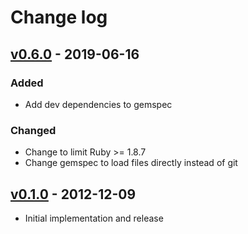 # Change log

## [v0.6.0] - 2019-06-16

### Added
* Add dev dependencies to gemspec

### Changed
* Change to limit Ruby >= 1.8.7
* Change gemspec to load files directly instead of git

## [v0.1.0] - 2012-12-09

* Initial implementation and release

[v0.6.0]: https://github.com/piotrmurach/equatable/compare/v0.5.0...v0.6.0
[v0.5.0]: https://github.com/piotrmurach/equatable/compare/v0.4.0...v0.5.0
[v0.4.0]: https://github.com/piotrmurach/equatable/compare/v0.3.0...v0.4.0
[v0.3.0]: https://github.com/piotrmurach/equatable/compare/v0.2.0...v0.3.0
[v0.2.0]: https://github.com/piotrmurach/equatable/compare/v0.1.0...v0.2.0
[v0.1.0]: https://github.com/piotrmurach/equatable/compare/v0.1.0
